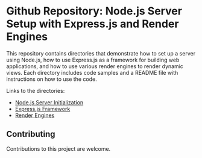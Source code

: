 <h1>Github Repository: Node.js Server Setup with Express.js and Render Engines</h1>
    <p>This repository contains directories that demonstrate how to set up a server using Node.js, how to use Express.js as a framework for building web applications, and how to use various render engines to render dynamic views. Each directory includes code samples and a README file with instructions on how to use the code.</p>
    <p>Links to the directories:</p>
    <ul>
      <li><a href="https://github.com/madabhi/Node-JS/tree/main/1%20Initializing%20Server">Node.js Server Initialization</a></li>
      <li><a href="https://github.com/madabhi/Node-JS/tree/main/2%20Express%20JS%20Learning">Express.js Framework</a></li>
      <li><a href="https://github.com/madabhi/Node-JS/tree/main/3%20Handlebars%20and%20Pugs">Render Engines</a></li>
    </ul>   
    <h2>Contributing</h2>
    <p>Contributions to this project are welcome. <p>
